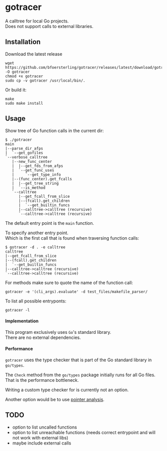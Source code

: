 # gotracer

A calltree for local Go projects.\
Does not support calls to external libraries.

## Installation

Download the latest release
```
wget https://github.com/bfoersterling/gotracer/releases/latest/download/gotracer_linux_amd64 -O gotracer
chmod +x gotracer
sudo cp -v gotracer /usr/local/bin/.
```

Or build it:
```
make
sudo make install
```

## Usage

Show tree of Go function calls in the current dir:
```
$ ./gotracer
main
|--parse_dir_afps
|  `--get_gofiles
`--verbose_calltree
   |--new_func_center
   |  |--get_fds_from_afps
   |  `--get_func_uses
   |     `--get_type_info
   |--(func_center).get_fcalls
   |  |--get_tree_string
   |  `--is_method
   `--calltree
      |--get_fcall_from_slice
      |--(fcall).get_children
      |  `--get_builtin_funcs
      |--calltree->calltree (recursive)
      `--calltree->calltree (recursive)
```

The default entry point is the `main` function.

To specify another entry point.\
Which is the first call that is found when traversing function calls:
```
$ gotracer -d . -e calltree
calltree
|--get_fcall_from_slice
|--(fcall).get_children
|  `--get_builtin_funcs
|--calltree->calltree (recursive)
`--calltree->calltree (recursive)
```

For methods make sure to quote the name of the function call:
```
gotracer -e '(cli_args).evaluate' -d test_files/makefile_parser/
```

To list all possible entryponts:
```
gotracer -l
```

#### Implementation

This program exclusively uses `Go`'s standard library.\
There are no external dependencies.

#### Performance

`gotracer` uses the type checker that is part of the Go standard library in `go/types`.

The `Check` method from the `go/types` package initially runs for all Go files.\
That is the performance bottleneck.

Writing a custom type checker for is currently not an option.

Another option would be to use [pointer analysis](https://en.wikipedia.org/wiki/Pointer_analysis).

## TODO

- option to list uncalled functions
- option to list unreachable functions (needs correct entrypoint and will not work with external libs)
- maybe include external calls

